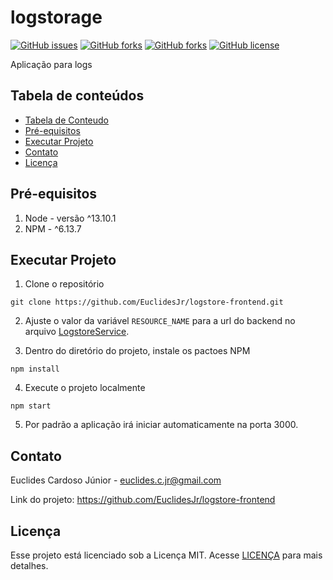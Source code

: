 # logstorage

[![GitHub issues](https://img.shields.io/github/issues/EuclidesJr/logstore-frontend)](https://github.com/EuclidesJr/logstore-frontend/issues) [![GitHub forks](https://img.shields.io/github/forks/EuclidesJr/logstore-frontend)](https://github.com/EuclidesJr/logstore-frontend/forks) [![GitHub forks](https://img.shields.io/github/stars/EuclidesJr/logstore-frontend)](https://github.com/EuclidesJr/logstore-frontend/stars) [![GitHub license](https://img.shields.io/github/license/EuclidesJr/logstore-frontend?label=Licen%C3%A7a)](https://github.com/EuclidesJr/logstore-frontend)

Aplicação para logs

## Tabela de conteúdos

* [Tabela de Conteudo](#tabela-de-conteudo)
* [Pré-equisitos](#pré-equisitos)
* [Executar Projeto](#executar-projeto)
* [Contato](#contato)
* [Licença](#licença)

## Pré-equisitos

1. Node - versão ^13.10.1
2. NPM - ^6.13.7

## Executar Projeto

1. Clone o repositório

```script
git clone https://github.com/EuclidesJr/logstore-frontend.git
```

2. Ajuste o valor da variável ```RESOURCE_NAME```  para a url do backend no arquivo [LogstoreService](src/service/LogstoreService.js).

3. Dentro do diretório do projeto, instale os pactoes NPM

```script
npm install
```

4. Execute o projeto localmente

```script
npm start
```

5. Por padrão a aplicação irá iniciar automaticamente na porta 3000.

## Contato

Euclides Cardoso Júnior - euclides.c.jr@gmail.com

Link do projeto: https://github.com/EuclidesJr/logstore-frontend

## Licença

Esse projeto está licenciado sob a Licença MIT. Acesse [LICENÇA](LICENSE.txt) para mais detalhes.

